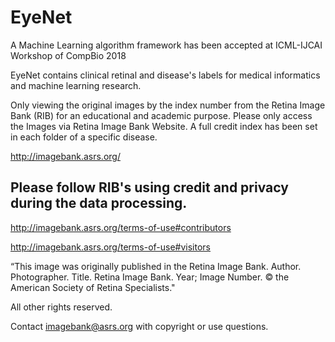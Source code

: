 # EyeNet

A Machine Learning algorithm framework has been accepted at ICML-IJCAI Workshop of CompBio 2018 

EyeNet contains clinical retinal and disease's labels for medical informatics and machine learning research.

Only viewing the original images by the index number from the Retina Image Bank (RIB) for an educational and academic purpose. Please only access the Images via Retina Image Bank Website. A full credit index has been set in each folder of a specific disease. 

http://imagebank.asrs.org/

## Please follow RIB's using credit and privacy during the data processing. 

http://imagebank.asrs.org/terms-of-use#contributors

http://imagebank.asrs.org/terms-of-use#visitors

“This image was originally published in the Retina Image Bank. Author. Photographer. Title. Retina Image Bank. Year; Image Number. 
© the American Society of Retina Specialists."

All other rights reserved.

Contact imagebank@asrs.org with copyright or use questions.
